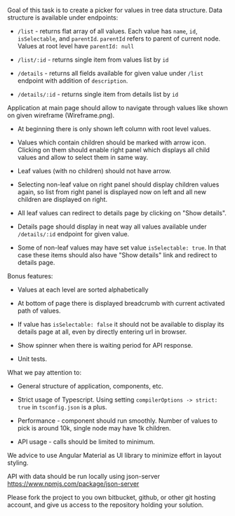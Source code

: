 Goal of this task is to create a picker for values in tree data structure. Data structure is available under endpoints:

* `/list` - returns flat array of all values. Each value has `name`, `id`, `isSelectable`, and `parentId`. `parentId` refers to parent of current node. Values at root level have `parentId: null`

* `/list/:id` - returns single item from values list by `id`

* `/details` - returns all fields available for given value under `/list` endpoint with addition of `description`.

* `/details/:id` - returns single item from details list by `id`


Application at main page should allow to navigate through values like shown on given wireframe (Wireframe.png).

* At beginning there is only shown left column with root level values.

* Values which contain children should be marked with arrow icon. Clicking on them should enable right panel which displays all child values and allow to select them in same way.

* Leaf values (with no children) should not have arrow.

* Selecting non-leaf value on right panel should display children values again, so list from right panel is displayed now on left and all new children are displayed on right.  

* All leaf values can redirect to details page by clicking on "Show details".

* Details page should display in neat way all values available under `/details/:id` endpoint for given value.

* Some of non-leaf values may have set value `isSelectable: true`. In that case these items should also have "Show details" link and redirect to details page.


Bonus features:

* Values at each level are sorted alphabetically

* At bottom of page there is displayed breadcrumb with current activated path of values. 

* If value has `isSelectable: false` it should not be available to display its details page at all, even by directly entering url in browser.

* Show spinner when there is waiting period for API response.

* Unit tests.


What we pay attention to:

* General structure of application, components, etc.

* Strict usage of Typescript. Using setting `compilerOptions -> strict: true` in `tsconfig.json` is a plus.

* Performance - component should run smoothly. Number of values to pick is around 10k, single node may have 1k children.

* API usage - calls should be limited to minimum.


We advice to use Angular Material as UI library to minimize effort in layout styling.

API with data should be run locally using json-server https://www.npmjs.com/package/json-server

Please fork the project to you own bitbucket, github, or other git hosting account, and give us access to the repository holding your solution.
